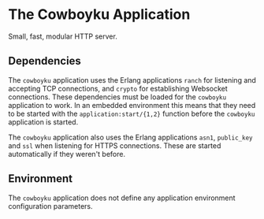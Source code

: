The Cowboyku Application
======================

Small, fast, modular HTTP server.

Dependencies
------------

The `cowboyku` application uses the Erlang applications `ranch`
for listening and accepting TCP connections, and `crypto`
for establishing Websocket connections. These dependencies must
be loaded for the `cowboyku` application to work. In an embedded
environment this means that they need to be started with the
`application:start/{1,2}` function before the `cowboyku`
application is started.

The `cowboyku` application also uses the Erlang applications
`asn1`, `public_key` and `ssl` when listening for HTTPS connections.
These are started automatically if they weren't before.

Environment
-----------

The `cowboyku` application does not define any application
environment configuration parameters.
